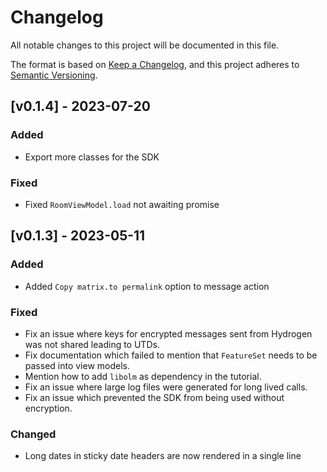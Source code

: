 # Changelog

All notable changes to this project will be documented in this file.

The format is based on [Keep a Changelog](https://keepachangelog.com/en/1.1.0/),
and this project adheres to [Semantic Versioning](https://semver.org/spec/v2.0.0.html).


## [v0.1.4] - 2023-07-20

### Added

- Export more classes for the SDK

### Fixed

- Fixed `RoomViewModel.load` not awaiting promise 

## [v0.1.3] - 2023-05-11

### Added

- Added `Copy matrix.to permalink` option to message action

### Fixed

- Fix an issue where keys for encrypted messages sent from Hydrogen was not shared leading to UTDs.
- Fix documentation which failed to mention that `FeatureSet` needs to be passed into view models.
- Mention how to add `libolm` as dependency in the tutorial.
- Fix an issue where large log files were generated for long lived calls.
- Fix an issue which prevented the SDK from being used without encryption.


### Changed

- Long dates in sticky date headers are now rendered in a single line
